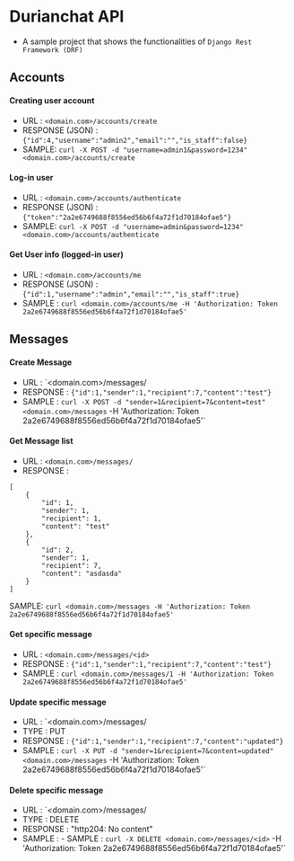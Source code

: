 # Durianchat API
- A sample project that shows the functionalities of `Django Rest Framework (DRF)`

## Accounts

#### Creating user account

- URL : `<domain.com>/accounts/create`
- RESPONSE (JSON) : `{"id":4,"username":"admin2","email":"","is_staff":false}`
- SAMPLE: `curl -X POST -d "username=admin1&password=1234"  <domain.com>/accounts/create`


#### Log-in user

- URL : `<domain.com>/accounts/authenticate`
- RESPONSE (JSON) : `{"token":"2a2e6749688f8556ed56b6f4a72f1d70184ofae5"}`
- SAMPLE: `curl -X POST -d "username=admin&password=1234"  <domain.com>/accounts/authenticate`


#### Get User info (logged-in user)

- URL :  `<domain.com>/accounts/me`
- RESPONSE (JSON) : `{"id":1,"username":"admin","email":"","is_staff":true}`
- SAMPLE : `curl <domain.com>/accounts/me -H 'Authorization: Token 2a2e6749688f8556ed56b6f4a72f1d70184ofae5'`



## Messages

#### Create Message

- URL : `<domain.com>/messages/
- RESPONSE : `{"id":1,"sender":1,"recipient":7,"content":"test"}`
- SAMPLE : `curl -X POST -d "sender=1&recipient=7&content=test" <domain.com>/messages` -H 'Authorization: Token 2a2e6749688f8556ed56b6f4a72f1d70184ofae5'`


#### Get Message list

- URL : `<domain.com>/messages/`
- RESPONSE :
```
[
    {
        "id": 1,
        "sender": 1,
        "recipient": 1,
        "content": "test"
    },
    {
        "id": 2,
        "sender": 1,
        "recipient": 7,
        "content": "asdasda"
    }
]
```
SAMPLE: `curl <domain.com>/messages -H 'Authorization: Token 2a2e6749688f8556ed56b6f4a72f1d70184ofae5'`


#### Get specific message

- URL : `<domain.com>/messages/<id>`
- RESPONSE : `{"id":1,"sender":1,"recipient":7,"content":"test"}`
- SAMPLE : `curl <domain.com>/messages/1 -H 'Authorization: Token 2a2e6749688f8556ed56b6f4a72f1d70184ofae5'`

#### Update specific message

- URL : `<domain.com>/messages/<id>
- TYPE : PUT
- RESPONSE : `{"id":1,"sender":1,"recipient":7,"content":"updated"}`
- SAMPLE : `curl -X PUT -d "sender=1&recipient=7&content=updated" <domain.com>/messages` -H 'Authorization: Token 2a2e6749688f8556ed56b6f4a72f1d70184ofae5'`

#### Delete specific message

- URL : `<domain.com>/messages/<id>
- TYPE : DELETE
- RESPONSE : "http204: No content"
- SAMPLE : - SAMPLE : `curl -X DELETE <domain.com>/messages/<id>` -H 'Authorization: Token 2a2e6749688f8556ed56b6f4a72f1d70184ofae5'`